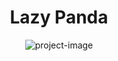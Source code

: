 <h1 align="center" id="title">Lazy Panda</h1>

<p align="center"><img src="https://socialify.git.ci/shivarchit/lazy-panda/image?description=1&amp;descriptionEditable=Lazy%20Panda&amp;font=Raleway&amp;forks=1&amp;issues=1&amp;language=1&amp;name=1&amp;owner=1&amp;pattern=Charlie%20Brown&amp;pulls=1&amp;stargazers=1&amp;theme=Dark" alt="project-image"></p>
